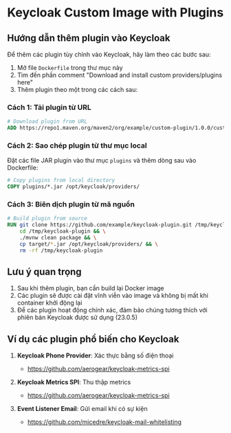 # Keycloak Custom Image with Plugins

## Hướng dẫn thêm plugin vào Keycloak

Để thêm các plugin tùy chỉnh vào Keycloak, hãy làm theo các bước sau:

1. Mở file `Dockerfile` trong thư mục này
2. Tìm đến phần comment "Download and install custom providers/plugins here"
3. Thêm plugin theo một trong các cách sau:

### Cách 1: Tải plugin từ URL

```dockerfile
# Download plugin from URL
ADD https://repo1.maven.org/maven2/org/example/custom-plugin/1.0.0/custom-plugin-1.0.0.jar /opt/keycloak/providers/
```

### Cách 2: Sao chép plugin từ thư mục local

Đặt các file JAR plugin vào thư mục `plugins` và thêm dòng sau vào Dockerfile:

```dockerfile
# Copy plugins from local directory
COPY plugins/*.jar /opt/keycloak/providers/
```

### Cách 3: Biên dịch plugin từ mã nguồn

```dockerfile
# Build plugin from source
RUN git clone https://github.com/example/keycloak-plugin.git /tmp/keycloak-plugin && \
    cd /tmp/keycloak-plugin && \
    ./mvnw clean package && \
    cp target/*.jar /opt/keycloak/providers/ && \
    rm -rf /tmp/keycloak-plugin
```

## Lưu ý quan trọng

1. Sau khi thêm plugin, bạn cần build lại Docker image
2. Các plugin sẽ được cài đặt vĩnh viễn vào image và không bị mất khi container khởi động lại
3. Để các plugin hoạt động chính xác, đảm bảo chúng tương thích với phiên bản Keycloak được sử dụng (23.0.5)

## Ví dụ các plugin phổ biến cho Keycloak

1. **Keycloak Phone Provider**: Xác thực bằng số điện thoại
   - https://github.com/aerogear/keycloak-metrics-spi

2. **Keycloak Metrics SPI**: Thu thập metrics
   - https://github.com/aerogear/keycloak-metrics-spi

3. **Event Listener Email**: Gửi email khi có sự kiện
   - https://github.com/micedre/keycloak-mail-whitelisting 